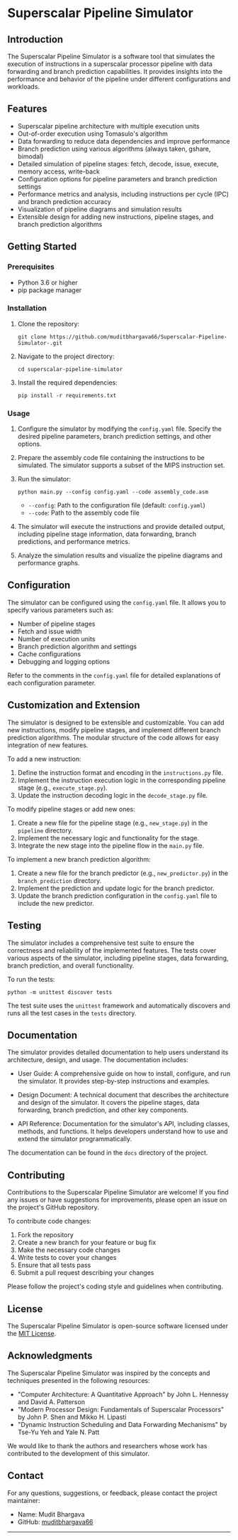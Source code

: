 # Superscalar Pipeline Simulator

## Introduction
The Superscalar Pipeline Simulator is a software tool that simulates the execution of instructions in a superscalar processor pipeline with data forwarding and branch prediction capabilities. It provides insights into the performance and behavior of the pipeline under different configurations and workloads.

## Features
- Superscalar pipeline architecture with multiple execution units
- Out-of-order execution using Tomasulo's algorithm
- Data forwarding to reduce data dependencies and improve performance
- Branch prediction using various algorithms (always taken, gshare, bimodal)
- Detailed simulation of pipeline stages: fetch, decode, issue, execute, memory access, write-back
- Configuration options for pipeline parameters and branch prediction settings
- Performance metrics and analysis, including instructions per cycle (IPC) and branch prediction accuracy
- Visualization of pipeline diagrams and simulation results
- Extensible design for adding new instructions, pipeline stages, and branch prediction algorithms

## Getting Started

### Prerequisites
- Python 3.6 or higher
- pip package manager

### Installation
1. Clone the repository:
   ```
   git clone https://github.com/muditbhargava66/Superscalar-Pipeline-Simulator-.git
   ```

2. Navigate to the project directory:
   ```
   cd superscalar-pipeline-simulator
   ```

3. Install the required dependencies:
   ```
   pip install -r requirements.txt
   ```

### Usage
1. Configure the simulator by modifying the `config.yaml` file. Specify the desired pipeline parameters, branch prediction settings, and other options.

2. Prepare the assembly code file containing the instructions to be simulated. The simulator supports a subset of the MIPS instruction set.

3. Run the simulator:
   ```
   python main.py --config config.yaml --code assembly_code.asm
   ```

   - `--config`: Path to the configuration file (default: `config.yaml`)
   - `--code`: Path to the assembly code file

4. The simulator will execute the instructions and provide detailed output, including pipeline stage information, data forwarding, branch predictions, and performance metrics.

5. Analyze the simulation results and visualize the pipeline diagrams and performance graphs.

## Configuration
The simulator can be configured using the `config.yaml` file. It allows you to specify various parameters such as:
- Number of pipeline stages
- Fetch and issue width
- Number of execution units
- Branch prediction algorithm and settings
- Cache configurations
- Debugging and logging options

Refer to the comments in the `config.yaml` file for detailed explanations of each configuration parameter.

## Customization and Extension
The simulator is designed to be extensible and customizable. You can add new instructions, modify pipeline stages, and implement different branch prediction algorithms. The modular structure of the code allows for easy integration of new features.

To add a new instruction:
1. Define the instruction format and encoding in the `instructions.py` file.
2. Implement the instruction execution logic in the corresponding pipeline stage (e.g., `execute_stage.py`).
3. Update the instruction decoding logic in the `decode_stage.py` file.

To modify pipeline stages or add new ones:
1. Create a new file for the pipeline stage (e.g., `new_stage.py`) in the `pipeline` directory.
2. Implement the necessary logic and functionality for the stage.
3. Integrate the new stage into the pipeline flow in the `main.py` file.

To implement a new branch prediction algorithm:
1. Create a new file for the branch predictor (e.g., `new_predictor.py`) in the `branch_prediction` directory.
2. Implement the prediction and update logic for the branch predictor.
3. Update the branch prediction configuration in the `config.yaml` file to include the new predictor.

## Testing
The simulator includes a comprehensive test suite to ensure the correctness and reliability of the implemented features. The tests cover various aspects of the simulator, including pipeline stages, data forwarding, branch prediction, and overall functionality.

To run the tests:
```
python -m unittest discover tests
```

The test suite uses the `unittest` framework and automatically discovers and runs all the test cases in the `tests` directory.

## Documentation
The simulator provides detailed documentation to help users understand its architecture, design, and usage. The documentation includes:

- User Guide: A comprehensive guide on how to install, configure, and run the simulator. It provides step-by-step instructions and examples.

- Design Document: A technical document that describes the architecture and design of the simulator. It covers the pipeline stages, data forwarding, branch prediction, and other key components.

- API Reference: Documentation for the simulator's API, including classes, methods, and functions. It helps developers understand how to use and extend the simulator programmatically.

The documentation can be found in the `docs` directory of the project.

## Contributing
Contributions to the Superscalar Pipeline Simulator are welcome! If you find any issues or have suggestions for improvements, please open an issue on the project's GitHub repository.

To contribute code changes:
1. Fork the repository
2. Create a new branch for your feature or bug fix
3. Make the necessary code changes
4. Write tests to cover your changes
5. Ensure that all tests pass
6. Submit a pull request describing your changes

Please follow the project's coding style and guidelines when contributing.

## License
The Superscalar Pipeline Simulator is open-source software licensed under the [MIT License](LICENSE).

## Acknowledgments
The Superscalar Pipeline Simulator was inspired by the concepts and techniques presented in the following resources:
- "Computer Architecture: A Quantitative Approach" by John L. Hennessy and David A. Patterson
- "Modern Processor Design: Fundamentals of Superscalar Processors" by John P. Shen and Mikko H. Lipasti
- "Dynamic Instruction Scheduling and Data Forwarding Mechanisms" by Tse-Yu Yeh and Yale N. Patt

We would like to thank the authors and researchers whose work has contributed to the development of this simulator.

## Contact
For any questions, suggestions, or feedback, please contact the project maintainer:
- Name: Mudit Bhargava
- GitHub: [muditbhargava66](https://github.com/muditbhargava66)

---
